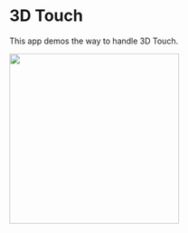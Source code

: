 # 3D Touch

This app demos the way to handle 3D Touch.

<img src="https://user-images.githubusercontent.com/60697742/118060407-b1590180-b3cd-11eb-87c7-e3a58ec91475.mov" width="300">
